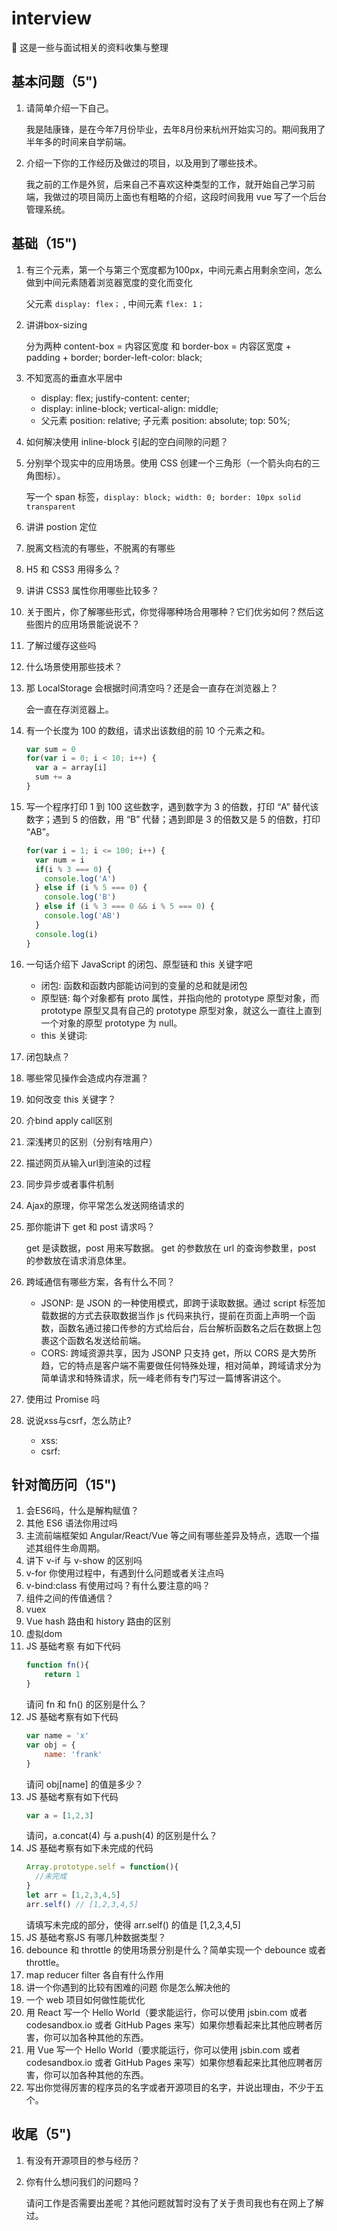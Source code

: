 # interview
🍇 这是一些与面试相关的资料收集与整理

## 基本问题（5")

1. 请简单介绍一下自己。

    我是陆康锋，是在今年7月份毕业，去年8月份来杭州开始实习的。期间我用了半年多的时间来自学前端。
2. 介绍一下你的工作经历及做过的项目，以及用到了哪些技术。

    我之前的工作是外贸，后来自己不喜欢这种类型的工作，就开始自己学习前端，我做过的项目简历上面也有粗略的介绍，这段时间我用 vue 写了一个后台管理系统。
## 基础（15")

1. 有三个元素，第一个与第三个宽度都为100px，中间元素占用剩余空间，怎么做到中间元素随着浏览器宽度的变化而变化

    父元素 ``display: flex；`` , 中间元素 ``flex: 1；``
2. 讲讲box-sizing

    分为两种 content-box = 内容区宽度 和 border-box = 内容区宽度 + padding + border; border-left-color: black;
3. 不知宽高的垂直水平居中

    - display: flex; justify-content: center;
    - display: inline-block; vertical-align: middle;
    - 父元素 position: relative; 子元素 position: absolute; top: 50%;
4. 如何解决使用 inline-block 引起的空白间隙的问题？
5. 分别举个现实中的应用场景。使用 CSS 创建一个三角形（一个箭头向右的三角图标）。

    写一个 span 标签，``display: block; width: 0; border: 10px solid transparent``
6. 讲讲 postion 定位
7. 脱离文档流的有哪些，不脱离的有哪些
8. H5 和 CSS3 用得多么？
9. 讲讲 CSS3 属性你用哪些比较多？ 
10. 关于图片，你了解哪些形式，你觉得哪种场合用哪种？它们优劣如何？然后这些图片的应用场景能说说不？
11. 了解过缓存这些吗
12. 什么场景使用那些技术？
13. 那 LocalStorage 会根据时间清空吗？还是会一直存在浏览器上？

    会一直在存浏览器上。
14. 有一个长度为 100 的数组，请求出该数组的前 10 个元素之和。

    ```javascript
    var sum = 0
    for(var i = 0; i < 10; i++) {
      var a = array[i]
      sum += a
    }
    ```
15. 写一个程序打印 1 到 100 这些数字，遇到数字为 3 的倍数，打印 “A” 替代该数字；遇到 5 的倍数，用 “B” 代替；遇到即是 3 的倍数又是 5 的倍数，打印 “AB”。

    ```javascript
    for(var i = 1; i <= 100; i++) {
      var num = i
      if(i % 3 === 0) {
        console.log('A')
      } else if (i % 5 === 0) {
        console.log('B')
      } else if (i % 3 === 0 && i % 5 === 0) {
        console.log('AB')
      }
      console.log(i)
    }
    ```
16. 一句话介绍下 JavaScript 的闭包、原型链和 this 关键字吧

    - 闭包: 函数和函数内部能访问到的变量的总和就是闭包
    - 原型链: 每个对象都有 proto 属性，并指向他的 prototype 原型对象，而 prototype 原型又具有自己的 prototype 原型对象，就这么一直往上直到一个对象的原型 prototype 为 null。
    - this 关键词: 
17. 闭包缺点？
18. 哪些常见操作会造成内存泄漏？
19. 如何改变 this 关键字？
20. 介bind apply call区别
21. 深浅拷贝的区别（分别有啥用户）
22. 描述网页从输入url到渲染的过程 
23. 同步异步或者事件机制
24. Ajax的原理，你平常怎么发送网络请求的
25. 那你能讲下 get 和 post 请求吗？
    
    get 是读数据，post 用来写数据。
    get 的参数放在 url 的查询参数里，post 的参数放在请求消息体里。
26. 跨域通信有哪些方案，各有什么不同？

    - JSONP: 是 JSON 的一种使用模式，即跨于读取数据。通过 script 标签加载数据的方式去获取数据当作 js 代码来执行，提前在页面上声明一个函数，函数名通过接口传参的方式给后台，后台解析函数名之后在数据上包裹这个函数名发送给前端。
    - CORS: 跨域资源共享，因为 JSONP 只支持 get，所以 CORS 是大势所趋，它的特点是客户端不需要做任何特殊处理，相对简单，跨域请求分为简单请求和特殊请求，阮一峰老师有专门写过一篇博客讲这个。
27. 使用过 Promise 吗
28. 说说xss与csrf，怎么防止?

    - xss: 
    - csrf: 
## 针对简历问（15")

1. 会ES6吗，什么是解构赋值？
2. 其他 ES6 语法你用过吗
3. 主流前端框架如 Angular/React/Vue 等之间有哪些差异及特点，选取一个描述其组件生命周期。
4. 讲下 v-if 与 v-show 的区别吗
5. v-for 你使用过程中，有遇到什么问题或者关注点吗
6. v-bind:class 有使用过吗？有什么要注意的吗？
7. 组件之间的传值通信？
8. vuex
9. Vue hash 路由和 history 路由的区别
10. 虚拟dom
11. JS 基础考察
    有如下代码
    ```javascript
    function fn(){
        return 1
    }
    ```
    请问 fn 和 fn() 的区别是什么？
12. JS 基础考察有如下代码
    ```javascript
    var name = 'x'
    var obj = {
        name: 'frank'
    }
    ```
    请问 obj[name] 的值是多少？
13. JS 基础考察有如下代码
    ```javascript
    var a = [1,2,3]
    ```
    请问，a.concat(4) 与 a.push(4) 的区别是什么？
14. JS 基础考察有如下未完成的代码
    ```javascript
    Array.prototype.self = function(){
      //未完成
    }
    let arr = [1,2,3,4,5]
    arr.self() // [1,2,3,4,5]
    ```
    请填写未完成的部分，使得 arr.self() 的值是 [1,2,3,4,5]
15. JS 基础考察JS 有哪几种数据类型？
16. debounce 和 throttle 的使用场景分别是什么？简单实现一个 debounce 或者 throttle。
17. map reducer filter 各自有什么作用
18. 讲一个你遇到的比较有困难的问题 你是怎么解决他的
19. 一个 web 项目如何做性能优化
20. 用 React 写一个 Hello World（要求能运行，你可以使用 jsbin.com 或者 codesandbox.io 或者 GitHub Pages 来写）如果你想看起来比其他应聘者厉害，你可以加各种其他的东西。
21. 用 Vue 写一个 Hello World（要求能运行，你可以使用 jsbin.com 或者 codesandbox.io 或者 GitHub Pages 来写）如果你想看起来比其他应聘者厉害，你可以加各种其他的东西。
22. 写出你觉得厉害的程序员的名字或者开源项目的名字，并说出理由，不少于五个。

## 收尾（5")
1. 有没有开源项目的参与经历？
2. 你有什么想问我们的问题吗？

    请问工作是否需要出差呢？其他问题就暂时没有了关于贵司我也有在网上了解过。
